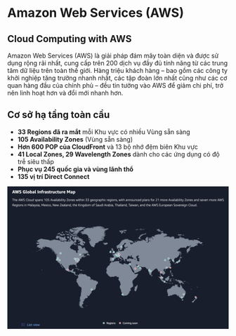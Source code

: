 # Amazon Web Services (AWS)
## Cloud Computing with AWS
Amazon Web Services (AWS) là giải pháp đám mây toàn diện và được sử dụng rộng rãi nhất, cung cấp trên 200 dịch vụ đầy đủ tính năng từ các trung tâm dữ liệu trên toàn thế giới.
Hàng triệu khách hàng – bao gồm các công ty khởi nghiệp tăng trưởng nhanh nhất, các tập đoàn lớn nhất cũng như các cơ quan hàng đầu của chính phủ – đều tin tưởng vào AWS để giảm chi phí, trở nên linh hoạt hơn và đổi mới nhanh hơn.

## Cơ sở hạ tầng toàn cầu
- **33 Regions đã ra mắt** mỗi Khu vực có nhiều Vùng sẵn sàng
- **105 Availability Zones** (Vùng sẵn sàng)
- **Hơn 600 POP của CloudFront** và 13 bộ nhớ đệm biên Khu vực
- **41 Local Zones, 29 Wavelength Zones** dành cho các ứng dụng có độ trễ siêu thấp
- **Phục vụ 245 quốc gia và vùng lãnh thổ**
- **135 vị trí Direct Connect**

<img src="images/aws_global_infrastructure_map.png" width=1000>
